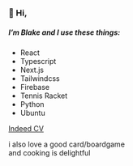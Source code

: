 ### 👋 Hi,  
##### I’m Blake and I use these things:
- React
- Typescript
- Next.js
- Tailwindcss
- Firebase
- Tennis Racket
- Python
- Ubuntu

[Indeed CV](https://profile.indeed.com/p/blakep-ke3hi45)

i also love a good card/boardgame  
and cooking is delightful  
